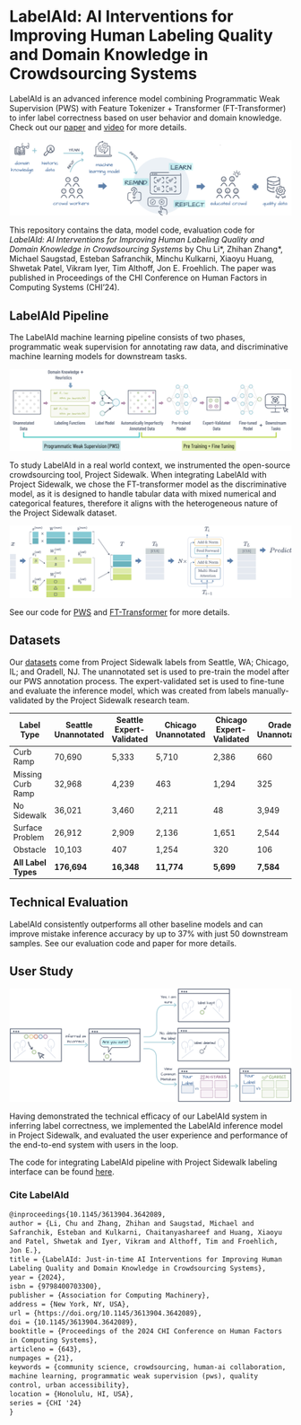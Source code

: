 # LabelAId: AI Interventions for Improving Human Labeling Quality and Domain Knowledge in Crowdsourcing Systems
LabelAId is an advanced inference model combining Programmatic Weak Supervision (PWS) with Feature Tokenizer + Transformer (FT-Transformer) to infer label correctness based on user behavior and domain knowledge. Check out our [paper](https://dl.acm.org/doi/pdf/10.1145/3613904.3642089) and [video](https://youtu.be/53Cmxsqjphg) for more details.

![LabelAId](/figures/labelaid-teaser.png)

This repository contains the data, model code, evaluation code for *LabelAId: AI Interventions for Improving Human Labeling Quality and Domain Knowledge in Crowdsourcing Systems* by Chu Li*, Zhihan Zhang*, Michael Saugstad, Esteban Safranchik, Minchu Kulkarni, Xiaoyu Huang, Shwetak Patel, Vikram Iyer, Tim Althoff, Jon E. Froehlich. The paper was published in Proceedings of the CHI Conference on Human Factors in Computing Systems (CHI’24).

## LabelAId Pipeline
The LabelAId machine learning pipeline consists of two phases, programmatic weak supervision for annotating raw data, and discriminative machine learning models for downstream tasks.

![Pipeline](/figures/labelaid-LF-pipeline.png "This is the image caption")


To study LabelAId in a real world context, we instrumented the open-source crowdsourcing tool, Project Sidewalk. When integrating LabelAId with Project Sidewalk, we chose the FT-transformer model as the discriminative model, as it is designed to handle tabular data with mixed numerical and categorical features, therefore it aligns with the heterogeneous nature of the Project Sidewalk dataset.

![FT-Transformer](/figures/labelaid-transformer-diagram.png "This is the image caption")


See our code for [PWS](/model-pipeline/PWS.ipynb) and [FT-Transformer](/model-pipeline/FT-Transformer.ipynb) for more details.

## Datasets
Our [datasets](/datasets) come from Project Sidewalk labels from Seattle, WA; Chicago, IL; and Oradell, NJ. The unannotated set is used to pre-train the model after our PWS annotation process. The expert-validated set is used to fine-tune and evaluate the inference model, which was created from labels manually-validated by the Project Sidewalk research team.

| Label Type            | Seattle Unannotated | Seattle Expert-Validated | Chicago Unannotated | Chicago Expert-Validated | Oradell Unannotated | Oradell Expert-Validated | Total   |
|-----------------------|----------------------|---------------------------|----------------------|--------------------------|---------------------|--------------------------|---------|
| Curb Ramp             | 70,690              | 5,333                     | 5,710                | 2,386                    | 660                 | 859                      | 85,638  |
| Missing Curb Ramp     | 32,968              | 4,239                     | 463                  | 1,294                    | 325                 | 396                      | 39,685  |
| No Sidewalk           | 36,021              | 3,460                     | 2,211                | 48                       | 3,949               | 1,217                    | 46,906  |
| Surface Problem       | 26,912              | 2,909                     | 2,136                | 1,651                    | 2,544               | 1,222                    | 37,374  |
| Obstacle              | 10,103              | 407                       | 1,254                | 320                      | 106                 | 158                      | 12,348  |
| **All Label Types**   | **176,694**         | **16,348**                | **11,774**           | **5,699**                | **7,584**           | **3,852**                | **221,951** |

## Technical Evaluation
LabelAId consistently outperforms all other baseline models and can improve mistake inference accuracy by up to 37% with just 50 downstream samples. See our evaluation code and paper for more details.

## User Study
![User flow](/figures/labelaid-user-flow.png "A user flow diagram of LabelAId implemented in Project Sidewalk.")

Having demonstrated the technical efficacy of our LabelAId system in inferring label correctness, we implemented the LabelAId inference model in Project Sidewalk, and evaluated the user experience and performance of the end-to-end system with users in the loop.

The code for integrating LabelAId pipeline with Project Sidewalk labeling interface can be found [here](https://github.com/ProjectSidewalk/SidewalkWebpage/blob/62d300018634b6c22172f7168779e61a5f643a25/public/javascripts/SVLabel/src/SVLabel/PredictionModel.js#L662).

### Cite LabelAId
```
@inproceedings{10.1145/3613904.3642089,
author = {Li, Chu and Zhang, Zhihan and Saugstad, Michael and Safranchik, Esteban and Kulkarni, Chaitanyashareef and Huang, Xiaoyu and Patel, Shwetak and Iyer, Vikram and Althoff, Tim and Froehlich, Jon E.},
title = {LabelAId: Just-in-time AI Interventions for Improving Human Labeling Quality and Domain Knowledge in Crowdsourcing Systems},
year = {2024},
isbn = {9798400703300},
publisher = {Association for Computing Machinery},
address = {New York, NY, USA},
url = {https://doi.org/10.1145/3613904.3642089},
doi = {10.1145/3613904.3642089},
booktitle = {Proceedings of the 2024 CHI Conference on Human Factors in Computing Systems},
articleno = {643},
numpages = {21},
keywords = {community science, crowdsourcing, human-ai collaboration, machine learning, programmatic weak supervision (pws), quality control, urban accessibility},
location = {Honolulu, HI, USA},
series = {CHI '24}
}
```